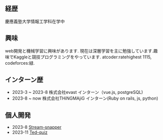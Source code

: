 
<!--
**SHUonkei/SHUonkei** is a ✨ _special_ ✨ repository because its `README.md` (this file) appears on your GitHub profile.

Here are some ideas to get you started:
-->
## 経歴
慶應義塾大学情報工学科在学中

## 興味
web開発と機械学習に興味があります. 現在は深層学習を主に勉強しています.趣味でKaggleと競技プログラミングをやっています. atcoder:ratehighest 1115, codeforces:緑.

## インターン歴
- 2023-3 ~ 2023-8  株式会社evast インターン（vue.js, postgreSQL)
- 2023-8 ~ now     株式会社THiNGMAjiG インターン(Ruby on rails, js, python)


## 個人開発
- 2023-8   [Stream-snapper](https://docs.google.com/presentation/d/1-x-z-yi8CvRIRrpr-fjHsA1q0IKzUEhoZpdMp1ldboE/edit#slide=id.g26c375119a1_0_0)
- 2023-11 [Ted-quiz](https://docs.google.com/presentation/d/1UngsmB2HpiRu3f-NBDc8LkW4q_-3kbL1g29didYV5aM/edit) 
